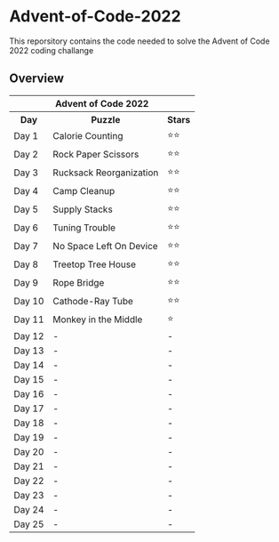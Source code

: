 # Advent-of-Code-2022
This reporsitory contains the code needed to solve the Advent of Code 2022 coding challange

## Overview
<table>
<tr><th colspan=3>Advent of Code 2022</th></tr>
<tr><th>Day</th><th>Puzzle</th><th>Stars</th></tr>
<tr><td>Day 1</td><td>Calorie Counting</td><td>⭐⭐</td></tr>
<tr><td>Day 2</td><td>Rock Paper Scissors</td><td>⭐⭐</td></tr>
<tr><td>Day 3</td><td>Rucksack Reorganization</td><td>⭐⭐</td></tr>
<tr><td>Day 4</td><td>Camp Cleanup</td><td>⭐⭐</td></tr>
<tr><td>Day 5</td><td>Supply Stacks</td><td>⭐⭐</td></tr>
<tr><td>Day 6</td><td>Tuning Trouble</td><td>⭐⭐</td></tr>
<tr><td>Day 7</td><td>No Space Left On Device</td><td>⭐⭐</td></tr>
<tr><td>Day 8</td><td>Treetop Tree House</td><td>⭐⭐</td></tr>
<tr><td>Day 9</td><td>Rope Bridge</td><td>⭐⭐</td></tr>
<tr><td>Day 10</td><td>Cathode-Ray Tube</td><td>⭐⭐</td></tr>
<tr><td>Day 11</td><td>Monkey in the Middle</td><td>⭐</td></tr>
<tr><td>Day 12</td><td> - </td><td> - </td></tr>
<tr><td>Day 13</td><td> - </td><td> - </td></tr>
<tr><td>Day 14</td><td> - </td><td> - </td></tr>
<tr><td>Day 15</td><td> - </td><td> - </td></tr>
<tr><td>Day 16</td><td> - </td><td> - </td></tr>
<tr><td>Day 17</td><td> - </td><td> - </td></tr>
<tr><td>Day 18</td><td> - </td><td> - </td></tr>
<tr><td>Day 19</td><td> - </td><td> - </td></tr>
<tr><td>Day 20</td><td> - </td><td> - </td></tr>
<tr><td>Day 21</td><td> - </td><td> - </td></tr>
<tr><td>Day 22</td><td> - </td><td> - </td></tr>
<tr><td>Day 23</td><td> - </td><td> - </td></tr>
<tr><td>Day 24</td><td> - </td><td> - </td></tr>
<tr><td>Day 25</td><td> - </td><td> - </td></tr>
</table>